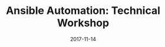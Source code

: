 ---
title: "Ansible Automation: Technical Workshop"
date: "2017-11-14"
expiryDate: "2017-11-14"

event_start_date: "2017-11-14"
event_end_date: "2017-11-14"
event_start_time: "08:30 AM"
event_end_time: "03:00 PM"
event_location: "Sacramento, CA"
event_link: "https://ansibleworkshop.com/workshops/Sacramento"

event_type: "Workshop"
event_technology: "Ansible"
---